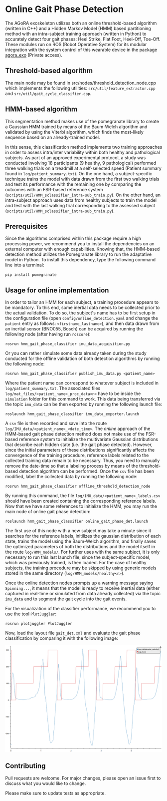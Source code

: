# Online Gait Phase Detection

The AGoRA exoskeleton utilizes both an online threshold-based algorithm (written in C++) and a Hidden Markov Model (HMM) based partitioning method with an intra-subject training approach (written in Python) to accurately detect four gait phases: Heel Strike, Flat Foot, Heel-Off, Toe-Off. These modules run on ROS (Robot Operative System) for its modular integration with the system control of this wearable device in the package [agora_exo](https://github.com/luiszlp/agora_exo) (Private access).

## Threshold-based algorithm

The main node may be found in src/nodes/threshold_detection_node.cpp which implements the following utilities: `src/util/feature_extractor.cpp` and `src/util/gait_cycle_classifier.cpp`. 

## HMM-based algorithm

This segmentation method makes use of the pomegranate library to create a Gaussian HMM trained by means of the Baum-Welch algorithm and validated by using the Viterbi algorithm, which finds the most-likely sequence based on an already-trained model.

In this sense, this classification method implements two training approaches in order to assess intra/inter variability within both healthy and pathological subjects. As part of an approved experimental protocol, a study was conducted involving 18 participants (9 healthy, 9 pathological) performed three walking trials on a treadmill at a self-selected speed (Patient summary found in `log/patient_summary.txt`). On the one hand, a subject-specific technique trains the model with data drawn from the first two walking trials and test its performance with the remaining one by comparing the outcomes with an FSR-based reference system (`scripts/util/HMM_sclassifier_intra-sub_train.py`). On the other hand, an intra-subject approach uses data from healthy subjects to train the model and test with the last walking trial corresponding to the assessed subject (`scripts/util/HMM_sclassifier_intra-sub_train.py`).

## Prerequisites

Since the algorithms comprised within this package require a high processing power, we recommend you to install the dependencies on an external computer with enough capabilities. Knowing that, the HMM-based detection method utilizes the Pomegranate library to run the adaptative model in Python. To install this dependency, type the following command line into a terminal:

```
pip install pomegranate
```

## Usage for online implementation

In order to tailor an HMM for each subject, a training procedure appears to be mandatory. To this end, some inertial data needs to be collected prior to the actual validation. To do so, the subject's name has to be first setup in the configuration file (open `config/online_detection.yaml` and change the `patient` entry as follows: `<firstname_lastname>`), and then data drawn from an inertial sensor (BNO055, Bosch) can be acquired by running the following node (after having run `roscore`):

```
rosrun hmm_gait_phase_classifier imu_data_acquisition.py
```

Or you can rather simulate some data already taken during the study conducted for the offline validation of both detection algorithms by running the following node:

```
rosrun hmm_gait_phase_classifier publish_imu_data.py <patient_name>
```

Where the patient name can correspond to whatever subject is included in `log/patient_summary.txt`. The associated files `log/mat_files/<patient_name>_proc_data<n>` have to be inside the `simulation` folder for this command to work. This data being transferred via the topic `imu_data` can be then exported by running the following launch file:

```
roslaunch hmm_gait_phase_classifier imu_data_exporter.launch
```

A `csv` file is then recorded and save into the route `log/IMU_data/<patient_name>_<date_time>`. The *online* approach of the HMM-based gait phase detection method does not make use of the FSR-based reference system to initialize the multivariate Gaussian distributions that describe each hidden state (i.e. the gait phase detected). However, since the initial parameters of these distributions significantly affects the convergence of the training procedure, reference labels related to the collected training data remain to be necessary. Thus, you need to manually remove the date-time so that a labeling process by means of the threshold-based detection algorithm can be performed. Once the `csv` file has been modified, label the collected data by running the following node:

```
rosrun hmm_gait_phase_classifier offline_threshold_detection_node
```

By running this command, the file `log/IMU_data/<patient_name>_labels.csv` should have been created containing the corresponding reference labels. Now that we have some references to initialize the HMM, you may run the main node of online gait phase detection:

```
roslaunch hmm_gait_phase_classifier online_gait_phase_det.launch
```

The first use of this node with a new subject may take a minute since it searches for the reference labels, initilizes the gaussian distribution of each state, trains the model using the Baum-Welch algorithm, and finally saves the optimized parameters of both the distributions and the model itself in the route `log/HMM_models/`. For further uses with the same subject, it is only necessary to run this last launch file, since the subject-specific model, which was previously trained, is then loaded. For the case of healthy subjects, the training procedure may be skipped by using generic models stored in the same directory (`log/HMM_models/healthy<n>`).

Once the online detection nodes prompts up a warning message saying `Spinning...`, it means that the model is ready to receive inertial data (either captured in real-time or simulated from data already collected) via the topic `imu_data` and to segment the gait cycle into the gait events. 

For the visualization of the classifier performance, we recommend you to use the tool `PlotJuggler`:

```
rosrun plotjuggler PlotJuggler
```

Now, load the layout file `gait_det.xml` and evaluate the gait phase classification by comparing it with the following image:

![Alt text](img/gait_phase_det.png "Gait phase detection by means of an online HMM-based algorithm")

## Contributing
Pull requests are welcome. For major changes, please open an issue first to discuss what you would like to change.

Please make sure to update tests as appropriate.
